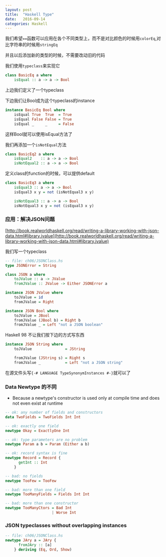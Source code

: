 ```yaml
---
layout: post
title:  "Haskell Type"
date:   2016-09-14
categories: Haskell
---
```


我们希望`==`函数可以应用在各个不同类型上，而不是对比颜色的时候用`colorEq`,对比字符串的时候用`stringEq`

并且以后添加新的类型的时候，不需要改动旧的代码

我们使用`typeclass`来实现它

```haskell
class BasicEq a where
    isEqual :: a -> a -> Bool
```

上边我们定义了一个typeclass

下边我们让Bool成为这个typeclass的instance

```haskell
instance BasicEq Bool where
    isEqual True  True  = True
    isEqual False False = True
    isEqual _     _     = False
```

这样Bool就可以使用isEqual方法了

我们再添加一个`isNotEqual`方法

```haskell
class BasicEq2 a where
    isEqual2    :: a -> a -> Bool
    isNotEqual2 :: a -> a -> Bool
```

定义class的function的时候，可以提供default

```haskell
class BasicEq3 a where
    isEqual3 :: a -> a -> Bool
    isEqual3 x y = not (isNotEqual3 x y)

    isNotEqual3 :: a -> a -> Bool
    isNotEqual3 x y = not (isEqual3 x y)
```    

### 应用：解决JSON问题

[http://book.realworldhaskell.org/read/writing-a-library-working-with-json-data.html#library.jvalue](http://book.realworldhaskell.org/read/writing-a-library-working-with-json-data.html#library.jvalue)

我们写一个typeclass

```haskell
-- file: ch06/JSONClass.hs
type JSONError = String

class JSON a where
    toJValue :: a -> JValue
    fromJValue :: JValue -> Either JSONError a

instance JSON JValue where
    toJValue = id
    fromJValue = Right
```

```haskell
instance JSON Bool where
    toJValue = JBool
    fromJValue (JBool b) = Right b
    fromJValue _ = Left "not a JSON boolean"
```


Haskell 98 不让我们按下边的方式写东西

```haskell
instance JSON String where
    toJValue               = JString

    fromJValue (JString s) = Right s
    fromJValue _           = Left "not a JSON string"
```

在源文件头写`{-# LANGUAGE TypeSynonymInstances #-}`就可以了



### Data Newtype 的不同

* Because a newtype's constructor is used only at compile time and does not even exist at runtime

```haskell
-- ok: any number of fields and constructors
data TwoFields = TwoFields Int Int

-- ok: exactly one field
newtype Okay = ExactlyOne Int

-- ok: type parameters are no problem
newtype Param a b = Param (Either a b)

-- ok: record syntax is fine
newtype Record = Record {
      getInt :: Int
    }

-- bad: no fields
newtype TooFew = TooFew

-- bad: more than one field
newtype TooManyFields = Fields Int Int

-- bad: more than one constructor
newtype TooManyCtors = Bad Int
                     | Worse Int
```                     

### JSON typeclasses without overlapping instances

```haskell
-- file: ch06/JSONClass.hs
newtype JAry a = JAry {
      fromJAry :: [a]
    } deriving (Eq, Ord, Show)
```    